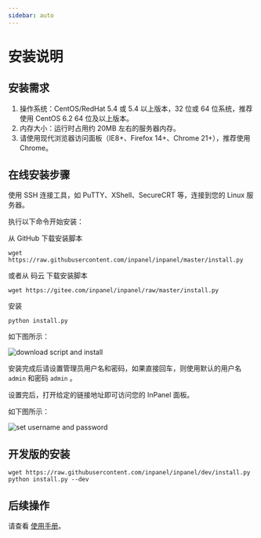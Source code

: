 ```yaml
---
sidebar: auto
---
```


# 安装说明

## 安装需求

1. 操作系统：CentOS/RedHat 5.4 或 5.4 以上版本，32 位或 64 位系统，推荐使用 CentOS 6.2 64 位及以上版本。
2. 内存大小：运行时占用约 20MB 左右的服务器内存。
3. 请使用现代浏览器访问面板（IE8+、Firefox 14+、Chrome 21+），推荐使用 Chrome。

## 在线安装步骤

使用 SSH 连接工具，如 PuTTY、XShell、SecureCRT 等，连接到您的 Linux 服务器。

执行以下命令开始安装：

从 GitHub 下载安装脚本

```shell
wget https://raw.githubusercontent.com/inpanel/inpanel/master/install.py
```

或者从 码云 下载安装脚本

```shell
wget https://gitee.com/inpanel/inpanel/raw/master/install.py
```

安装

```shell
python install.py
```

如下图所示：

<img src="/images/install/1.png" alt="download script and install">

安装完成后请设置管理员用户名和密码，如果直接回车，则使用默认的用户名 `admin` 和密码 `admin` 。

设置完后，打开给定的链接地址即可访问您的 InPanel 面板。

如下图所示：

<img src="/images/install/2.png" alt="set username and password">

## 开发版的安装

```shell
wget https://raw.githubusercontent.com/inpanel/inpanel/dev/install.py
python install.py --dev
```

## 后续操作

请查看 [使用手册](manual.html)。
